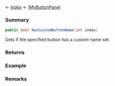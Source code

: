 ← [Index](Api-Index) ← [IMyButtonPanel](SpaceEngineers.Game.ModAPI.Ingame.IMyButtonPanel)

### Summary

```csharp
public bool HasCustomButtonName(int index)
```

Gets if the specified button has a custom name set.

### Returns



### Example

### Remarks

